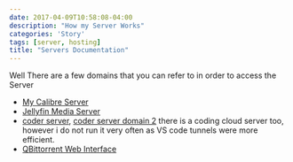 ```yaml
---
date: 2017-04-09T10:58:08-04:00
description: "How my Server Works"
categories: 'Story'
tags: [server, hosting]
title: "Servers Documentation"
---
```


Well There are a few domains that you can refer to in order to access the Server
- [My Calibre Server](http://read.carmeliarose.shop)
- [Jellyfin Media Server](jellyfin.carmeliarose.shop)
- [coder server](code.carmeliarose.shop), [coder server domain 2](coder.carmeliarose.shop) there is a coding cloud server too, however i do not run it very often as VS code tunnels were more efficient.
- [QBittorrent Web Interface](torrents.carmeliarose.shop)
